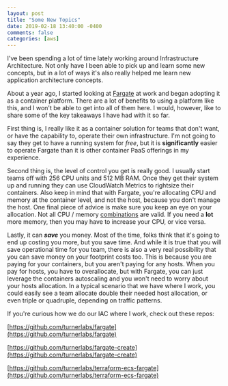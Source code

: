 ```yaml
---
layout: post
title: "Some New Topics"
date: 2019-02-18 13:40:00 -0400
comments: false
categories: [aws]
---
```


I've been spending a lot of time lately working around Infrastructure Architecture. Not only have I been able to pick up and learn some new concepts, but in a lot of ways it's also really helped me learn new application architecture concepts.

<!-- more -->

About a year ago, I started looking at [Fargate](https://aws.amazon.com/blogs/aws/aws-fargate/) at work and began adopting it as a container platform. There are a lot of benefits to using a platform like this, and I won't be able to get into all of them here. I would, however, like to share some of the key takeaways I have had with it so far.

First thing is, I really like it as a container solution for teams that don't want, or have the capability to, operate their own infrastructure. I'm not going to say they get to have a running system for *free*, but it is **significantly** easier to operate Fargate than it is other container PaaS offerings in my experience.

Second thing is, the level of control you get is really good. I usually start teams off with 256 CPU units and 512 MB RAM. Once they get their system up and running they can use CloudWatch Metrics to rightsize their containers. Also keep in mind that with Fargate, you're allocating CPU and memory at the container level, and not the host, because you don't manage the host. One final piece of advice is make sure you keep an eye on your allocation. Not all CPU / memory [combinations](https://docs.aws.amazon.com/AmazonECS/latest/developerguide/task-cpu-memory-error.html) are valid. If you need a **lot** more memory, then you may have to increase your CPU, or vice versa.

Lastly, it can ***save*** you money. Most of the time, folks think that it's going to end up costing you more, but you save time. And while it is true that you will save operational time for you team, there is also a very real possibility that you can save money on your footprint costs too. This is because you are paying for your containers, but you aren't paying for any hosts. When you pay for hosts, you have to overallocate, but with Fargate, you can just leverage the containers autoscaling and you won't need to worry about your hosts allocation. In a typical scenario that we have where I work, you could easily see a team allocate double their needed host allocation, or even triple or quadruple, depending on traffic patterns.

If you're curious how we do our IAC where I work, check out these repos:

[https://github.com/turnerlabs/fargate](https://github.com/turnerlabs/fargate)

[https://github.com/turnerlabs/fargate-create](https://github.com/turnerlabs/fargate-create)

[https://github.com/turnerlabs/terraform-ecs-fargate](https://github.com/turnerlabs/terraform-ecs-fargate)